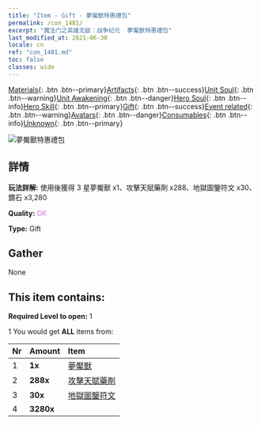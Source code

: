 ```yaml
---
title: "Item - Gift - 夢魘獸特惠禮包"
permalink: /con_1481/
excerpt: "魔法门之英雄无敌：战争纪元  夢魘獸特惠禮包"
last_modified_at: 2021-06-30
locale: cn
ref: "con_1481.md"
toc: false
classes: wide
---
```

 [Materials](/ItemsCN/){: .btn .btn--primary}[Artifacts](/ItemsCN/Artifacts/){: .btn .btn--success}[Unit Soul](/ItemsCN/UnitSoul/){: .btn .btn--warning}[Unit Awakening](/ItemsCN/UnitAwakening/){: .btn .btn--danger}[Hero Soul](/ItemsCN/HeroSoul/){: .btn .btn--info}[Hero Skill](/ItemsCN/HeroSkill/){: .btn .btn--primary}[Gift](/ItemsCN/Gift/){: .btn .btn--success}[Event related](/ItemsCN/Events/){: .btn .btn--warning}[Avatars](/ItemsCN/Avatars/){: .btn .btn--danger}[Consumables](/ItemsCN/Consumables/){: .btn .btn--info}[Unknown](/ItemsCN/Unknown/){: .btn .btn--primary}

 ![夢魘獸特惠禮包](/images/t/i_907095.png)

## 詳情
 **玩法詳解:** 使用後獲得 3 星夢魘獸 x1、攻擊天賦藥劑 x288、地獄圖鑒符文 x30、鑽石 x3,280

 **Quality:** <span style="color: #DA70D6">OK</span>

 **Type:** Gift

## Gather

  None

## This item contains:

 **Required Level to open:** 1

 1 You would get **ALL** items  from:

  | Nr | Amount |     Item    |
  |:---|:-------|:------------|
  | 1 |  **1x** | [夢魘獸](/cn/units/Nightmare/) |  | 
  | 2 |  **288x** | [攻擊天賦藥劑](/cn/Items/con_786/) |  | 
  | 3 |  **30x** | [地獄圖鑒符文](/cn/Items/con_777/) |  | 
  | 4 |  **3280x** | <i class="fas fa-gem"/> |  | 
